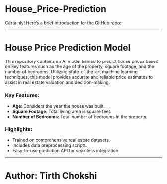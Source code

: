# House_Price-Prediction 

Certainly! Here’s a brief introduction for the GitHub repo:

---

# House Price Prediction Model

This repository contains an AI model trained to predict house prices based on key features such as the age of the property, square footage, and the number of bedrooms. Utilizing state-of-the-art machine learning techniques, this model provides accurate and reliable price estimates to assist in real estate valuation and decision-making.

### Key Features:
- **Age**: Considers the year the house was built.
- **Square Footage**: Total living area in square feet.
- **Number of Bedrooms**: Total number of bedrooms in the property.

### Highlights:
- Trained on comprehensive real estate datasets.
- Includes data preprocessing scripts.
- Easy-to-use prediction API for seamless integration.

---

# Author: Tirth Chokshi

